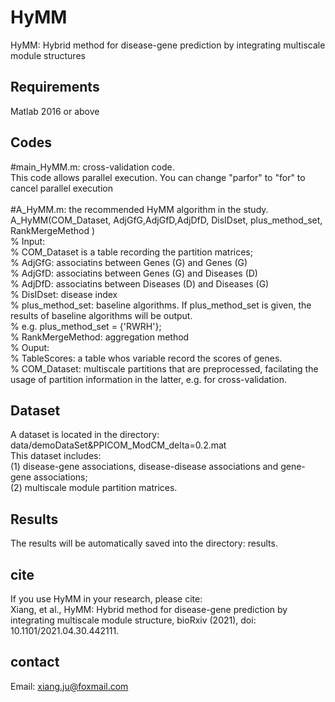 # HyMM
HyMM: Hybrid method for disease-gene prediction by integrating multiscale module structures


## Requirements
Matlab 2016 or above   


## Codes 
#main_HyMM.m: cross-validation code.  <br>
This code allows parallel execution. You can change "parfor" to "for" to cancel parallel execution  <br>
 <br>
#A_HyMM.m: the recommended HyMM algorithm in the study. <br>
A_HyMM(COM_Dataset, AdjGfG,AdjGfD,AdjDfD, DisIDset, plus_method_set, RankMergeMethod  )   
% Input:  <br>
% COM_Dataset is a table recording the partition matrices; <br>
% AdjGfG: associatins between Genes (G) and Genes (G)   <br>
% AdjGfD: associatins between Genes (G) and Diseases (D)  <br>
% AdjDfD: associatins between Diseases (D) and Diseases (G)  <br>
% DisIDset: disease index  <br>
% plus_method_set: baseline algorithms. If plus_method_set is given, the results of baseline algorithms will be output.   <br>
% e.g. plus_method_set = {'RWRH'};  <br>
% RankMergeMethod: aggregation method <br>
% Ouput: <br>
% TableScores: a table whos variable record the scores of genes. <br>
% COM_Dataset: multiscale partitions that are preprocessed, facilating the usage of partition information in the latter, e.g. for cross-validation.  <br>


## Dataset
A dataset is located in the directory: data/demoDataSet&PPICOM_ModCM_delta=0.2.mat<br>
This dataset includes: <br>
(1) disease-gene associations, disease-disease associations and gene-gene associations;  <br>
(2) multiscale module partition matrices. <br>


## Results 
The results will be automatically saved into the directory: results.  

## cite
If you use HyMM in your research, please cite: <br>
Xiang, et al., HyMM: Hybrid method for disease-gene prediction by integrating multiscale module structure, bioRxiv (2021), doi: 10.1101/2021.04.30.442111.


## contact<br>
Email: xiang.ju@foxmail.com 


 
